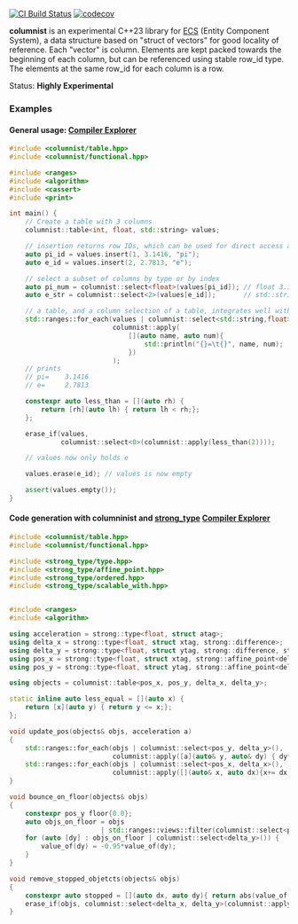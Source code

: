 [![CI Build Status](https://github.com/rollbear/columnist/actions/workflows/build.yml/badge.svg)](https://github.com/rollbear/columnist/actions/workflows/build.yml)
[![codecov](https://codecov.io/gh/rollbear/columnist/graph/badge.svg?token=GVJMZUOC5G)](https://codecov.io/gh/rollbear/columnist)

**columnist** is an experimental C++23 library for
[ECS](https://en.wikipedia.org/wiki/Entity_component_system)
(Entity Component System), a data structure based on "struct
of vectors" for good locality of reference. Each "vector" is
column. Elements are kept packed towards the beginning of each
column, but can be referenced using stable row_id type. The
elements at the same row_id for each column is a row.

Status: **Highly Experimental**

### Examples

#### General usage: [Compiler Explorer](https://godbolt.org/z/1TbfTssf1)
```C++
#include <columnist/table.hpp>
#include <columnist/functional.hpp>

#include <ranges>
#include <algorithm>
#include <cassert>
#include <print>

int main() {
    // Create a table with 3 columns
    columnist::table<int, float, std::string> values;

    // insertion returns row IDs, which can be used for direct access and removal
    auto pi_id = values.insert(1, 3.1416, "pi");
    auto e_id = values.insert(2, 2.7813, "e");

    // select a subset of columns by type or by index
    auto pi_num = columnist::select<float>(values[pi_id]); // float 3.1416
    auto e_str = columnist::select<2>(values[e_id]);       // std::string("e")

    // a table, and a column selection of a table, integrates well with ranges
    std::ranges::for_each(values | columnist::select<std::string,float>(),
                          columnist::apply(
                              [](auto name, auto num){
                                  std::println("{}=\t{}", name, num);
                              })
                          );
    // prints
    // pi=    3.1416
    // e=     2.7813

    constexpr auto less_than = [](auto rh) {
        return [rh](auto lh) { return lh < rh;};
    };

    erase_if(values,
             columnist::select<0>(columnist::apply(less_than(2))));

    // values now only holds e

    values.erase(e_id); // values is now empty

    assert(values.empty());
}
```

#### Code generation with columninist and [strong_type](https://github.com/rollbear/strong_type) [Compiler Explorer](https://godbolt.org/z/bMKPxGTW7)

```C++
#include <columnist/table.hpp>
#include <columnist/functional.hpp>

#include <strong_type/type.hpp>
#include <strong_type/affine_point.hpp>
#include <strong_type/ordered.hpp>
#include <strong_type/scalable_with.hpp>


#include <ranges>
#include <algorithm>

using acceleration = strong::type<float, struct atag>;
using delta_x = strong::type<float, struct xtag, strong::difference>;
using delta_y = strong::type<float, struct ytag, strong::difference, strong::scalable_with<acceleration>>;
using pos_x = strong::type<float, struct xtag, strong::affine_point<delta_x>, strong::ordered>;
using pos_y = strong::type<float, struct ytag, strong::affine_point<delta_y>, strong::ordered>;

using objects = columnist::table<pos_x, pos_y, delta_x, delta_y>;

static inline auto less_equal = [](auto x) {
    return [x](auto y) { return y <= x;};
};

void update_pos(objects& objs, acceleration a)
{
    std::ranges::for_each(objs | columnist::select<pos_y, delta_y>(),
                          columnist::apply([a](auto& y, auto& dy) { dy*= a; y+= dy;}));
    std::ranges::for_each(objs | columnist::select<pos_x, delta_x>(),
                          columnist::apply([](auto& x, auto dx){x+= dx;}));
}

void bounce_on_floor(objects& objs)
{
    constexpr pos_y floor{0.0};
    auto objs_on_floor = objs
                       | std::ranges::views::filter(columnist::select<pos_y>(columnist::apply(less_equal(floor))));
    for (auto [dy] : objs_on_floor | columnist::select<delta_y>()) {
        value_of(dy) = -0.95*value_of(dy);
    }
}

void remove_stopped_objetcts(objects& objs)
{
    constexpr auto stopped = [](auto dx, auto dy){ return abs(value_of(dx)) < 0.01 && abs(value_of(dy)) < 0.01;};
    erase_if(objs, columnist::select<delta_x, delta_y>(columnist::apply(stopped)));
}
```
